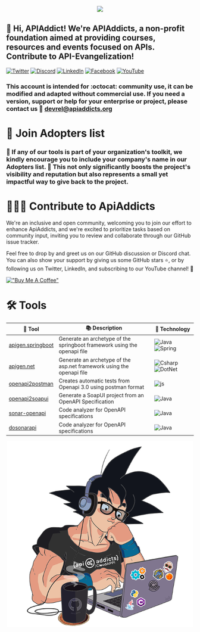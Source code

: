 <p align="center">
	<a href="https://apiaddicts.org/">
	  <img src="https://apiaddicts-web.s3.eu-west-1.amazonaws.com/wp-content/uploads/2022/03/17155736/cropped-APIAddicts-logotipo_rojo-2048x523.png" width = '700'>
	</a>
</p>

## 🖖 Hi, APIAddict! We're APIAddicts, a non-profit foundation aimed at providing courses, resources and events focused on APIs. Contribute to API-Evangelization!

[![Twitter](https://img.shields.io/badge/Twitter-%23000000.svg?style=for-the-badge&logo=x&logoColor=white)](https://twitter.com/APIAddicts) 
[![Discord](https://img.shields.io/badge/Discord-%235865F2.svg?style=for-the-badge&logo=discord&logoColor=white)](https://discord.gg/ZdbGqMBYy8)
[![LinkedIn](https://img.shields.io/badge/linkedin-%230077B5.svg?style=for-the-badge&logo=linkedin&logoColor=white)](https://www.linkedin.com/company/apiaddicts/)
[![Facebook](https://img.shields.io/badge/Facebook-%231877F2.svg?style=for-the-badge&logo=Facebook&logoColor=white)](https://www.facebook.com/apiaddicts)
[![YouTube](https://img.shields.io/badge/YouTube-%23FF0000.svg?style=for-the-badge&logo=YouTube&logoColor=white)](https://www.youtube.com/@APIAddictslmaoo)

### This account is intended for :octocat: **community** use, it can be modified and adapted without commercial use. If you need a version, support or help for your **enterprise** or project, please contact us 📧 devrel@apiaddicts.org

# 🙌 Join Adopters list 
### 📢 If any of our tools is part of your organization's toolkit, we kindly encourage you to include your company's name in our Adopters list. 🙏 This not only significantly boosts the project's visibility and reputation but also represents a small yet impactful way to give back to the project.

# 👩🏽‍💻  Contribute to ApiAddicts 

We're an inclusive and open community, welcoming you to join our effort to enhance ApiAddicts, and we're excited to prioritize tasks based on community input, inviting you to review and collaborate through our GitHub issue tracker.

Feel free to drop by and greet us on our GitHub discussion or Discord chat. You can also show your support by giving us some GitHub stars ⭐️, or by following us on Twitter, LinkedIn, and subscribing to our YouTube channel! 🚀

[!["Buy Me A Coffee"](https://www.buymeacoffee.com/assets/img/custom_images/orange_img.png)](https://www.buymeacoffee.com/apiaddicts)

# 🛠️ Tools

   | 🎁 Tool  | 📚 Description | 🤖 Technology |
|---|---|---|
| [apigen.springboot](https://github.com/apiaddicts/apigen.springboot/)  | Generate an archetype of the springboot framework using the openapi file | ![Java](https://img.shields.io/badge/java-437291.svg?style=flat&logo=openjdk&logoColor=white) ![Spring](https://img.shields.io/badge/spring-%236DB33F.svg?style=flat&logo=spring&logoColor=white) |
| [apigen.net](https://github.com/apiaddicts/apigen.net/)  | Generate an archetype of the asp.net framework using the openapi file | ![Csharp](https://img.shields.io/badge/csharp-239120.svg?style=flat&logo=csharp&logoColor=white) ![DotNet](https://img.shields.io/badge/asp.net-512BD4.svg?style=flat&logo=.net&logoColor=white)  |
| [openapi2postman](https://github.com/apiaddicts/openapi2postman)  | Creates automatic tests from Openapi 3.0 using postman format | ![js](https://img.shields.io/badge/javascript-F7DF1E.svg?style=flat&logo=javascript&logoColor=white) |
| [openapi2soapui](https://github.com/apiaddicts/openapi2soapui)  | Generate a SoapUI project from an OpenAPI Specification | ![Java](https://img.shields.io/badge/java-437291.svg?style=flat&logo=openjdk&logoColor=white) |
| [sonar-openapi](https://github.com/apiaddicts/sonar-openapi)  | Code analyzer for OpenAPI specifications | ![Java](https://img.shields.io/badge/java-437291.svg?style=flat&logo=openjdk&logoColor=white) |
| [dosonarapi](https://github.com/apiaddicts/dosonarapi)  | Code analyzer for OpenAPI specifications | ![Java](https://img.shields.io/badge/java-437291.svg?style=flat&logo=openjdk&logoColor=white) |

<p align="center">
	<a href="https://apiaddicts.org/">
	  <img src="https://github.com/danijerez/danijerez/raw/main/imgs/goku_dev.png" width = '500'>
	</a>
</p>

